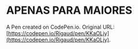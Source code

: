 # APENAS PARA MAIORES

A Pen created on CodePen.io. Original URL: [https://codepen.io/Rigaud/pen/KKaOLjy](https://codepen.io/Rigaud/pen/KKaOLjy).


